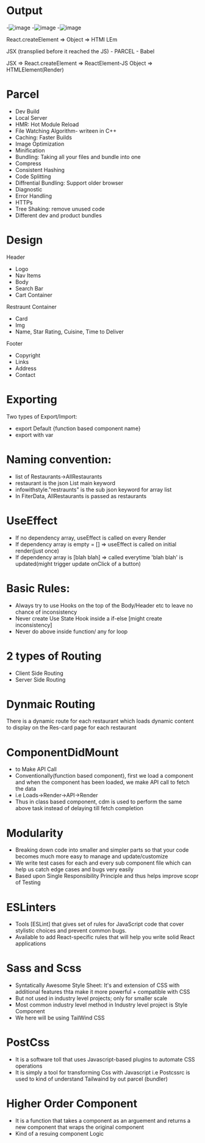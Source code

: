 # Output
-![image](https://github.com/harshiltomar/Foodify-1.0/assets/110554721/00774b16-e3b6-46b2-8795-0dce04babc11)
-![image](https://github.com/harshiltomar/Foodify-1.0/assets/110554721/c36c0004-81d1-42dc-ad0d-cda6ae6547b6)
-![image](https://github.com/harshiltomar/Foodify-1.0/assets/110554721/a4babbc1-36c4-4564-83e0-9c111b9a217a)



React.createElement => Object => HTMl LEm

JSX (transplied before it reached the JS) - PARCEL - Babel

JSX => React.createElement => ReactElement-JS Object => HTMLElement(Render)

# Parcel
- Dev Build
- Local Server
- HMR: Hot Module Reload
- File Watching Algorithm- writeen in C++
- Caching: Faster Builds
- Image Optimization
- Minification
- Bundling: Taking all your files and bundle into one
- Compress
- Consistent Hashing
- Code Splitting
- Diffrential Bundling: Support older browser
- Diagnostic
- Error Handling
- HTTPs
- Tree Shaking: remove unused code
- Different dev and product bundles

# Design
Header
- Logo
- Nav Items
- Body
- Search Bar
- Cart Container

Restraunt Container
- Card
- Img
- Name, Star Rating, Cuisine, Time to Deliver

Footer
- Copyright
- Links
- Address
- Contact 

# Exporting
Two types of Export/Import:

- export Default {function based component name} 
- export with var

# Naming convention:
- list of Restaurants->AllRestaurants
- restaurant is the json List main keyword
- infowithstyle."restraunts" is the sub json keyword for array list
- In FiterData, AllRestaurants is passed as restaurants


# UseEffect
- If no dependency array, useEffect is called on every Render
- If dependency array is empty = [] => useEffect is called on initial render(just once)
- If dependency array is [blah blah] => called everytime 'blah blah' is updated(might trigger update onClick of a button)

# Basic Rules:
- Always try to use Hooks on the top of the Body/Header etc to leave no chance of inconsistency
- Never create Use State Hook inside a if-else [might create inconsistency]
- Never do above inside function/ any for loop

# 2 types of Routing
- Client Side Routing
- Server Side Routing

# Dynmaic Routing
There is a dynamic route for each restaurant which loads dynamic content to display on the Res-card page for each restaurant

# ComponentDidMount
- to Make API Call
- Conventionally(function based component), first we load a component and when the component has been loaded, we make API call to fetch the data
- i.e Loads->Render->API->Render
- Thus in class based component, cdm is used to perform the same above task instead of delaying till fetch completion

# Modularity
- Breaking down code into smaller and simpler parts so that your code becomes much more easy to manage and update/customize
- We write test cases for each and every sub component file which can help us catch edge cases and bugs very easily
- Based upon Single Responsibility Principle and thus helps improve scopr of Testing

# ESLinters
- Tools [ESLint] that gives set of rules for JavaScript code that cover stylistic choices and prevent common bugs.
- Available to add React-specific rules that will help you write solid React applications

# Sass and Scss
- Syntatically Awesome Style Sheet: It's and extension of CSS with additional features thta make it more powerful + compatible with CSS
- But not used in industry level projects; only for smaller scale
- Most common industry level method in Industry level project is Style Component
- We here will be using TailWind CSS

# PostCss
- It is a software toll that uses Javascript-based plugins to automate CSS operations
- It is simply a tool for transforming Css with Javascript i.e Postcssrc is used to kind of understand Tailwaind by out parcel (bundler)

# Higher Order Component
- It is a function that takes a component as an arguement and returns a new component that wraps the original component
- Kind of a resuing component Logic